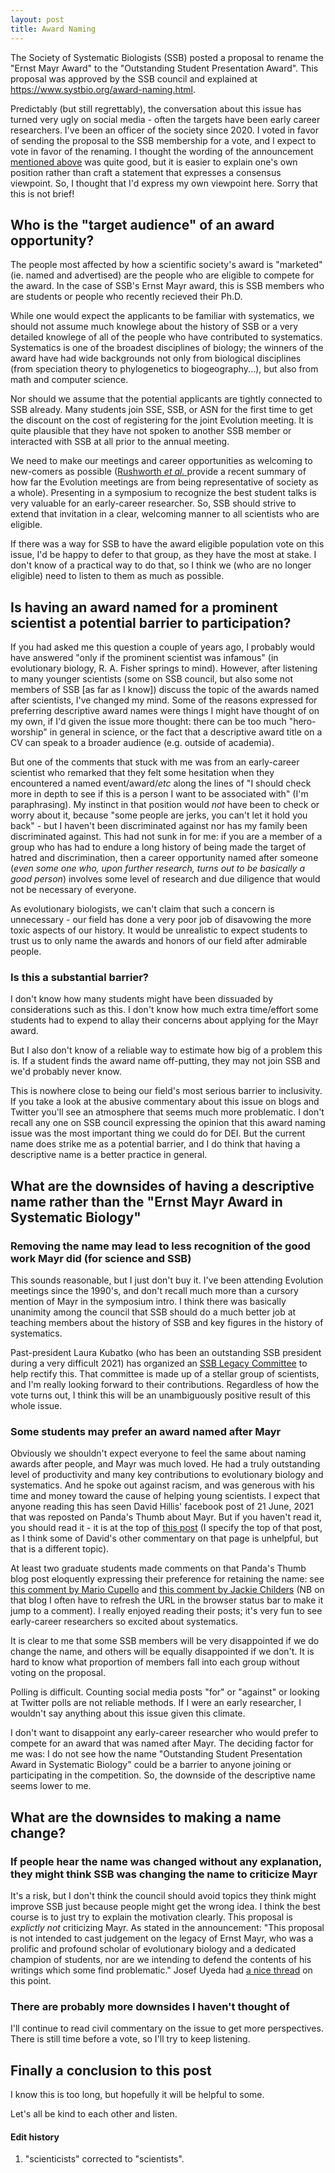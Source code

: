 ```yaml
---
layout: post
title: Award Naming
---
```


The Society of Systematic Biologists (SSB) posted
  a proposal to rename the "Ernst Mayr Award" to 
  the "Outstanding Student Presentation Award".
This proposal was approved by the SSB council and 
  explained at <a href="https://www.systbio.org/award-naming.html" target="_blank">https://www.systbio.org/award-naming.html</a>.

Predictably (but still regrettably), the conversation about this issue
	has turned very ugly on social media - often the targets have been
	early career researchers.
I've been an officer of the society since 2020.
I voted in favor of sending the proposal to the SSB membership
  for a vote, and I expect to vote in favor of the renaming.
I thought the wording of the announcement 
  <a href="https://www.systbio.org/award-naming.html" target="_blank">mentioned above</a> was
  quite good, but it is easier to explain one's own position rather
  than craft a statement that expresses a consensus viewpoint.
So, I thought that I'd express my own viewpoint here. Sorry that this is not brief!

<h2>Who is the "target audience" of an award opportunity?</h2>
The people most affected by how a scientific
  society's award is "marketed" (ie. named and advertised) are
  the people who are eligible to compete for the award.
In the case of SSB's Ernst Mayr award, this is SSB members who are students or
  people who recently recieved their Ph.D.

While one would expect the applicants to be familiar with systematics,
  we should not assume much knowlege about the history 
  of SSB or a very detailed knowlege of all of the people who have contributed
  to systematics.
Systematics is one of the broadest disciplines of biology; the winners of the award have had
  wide backgrounds not only from biological 
   disciplines (from speciation theory to phylogenetics to biogeography...), but
   also from math and computer science.

Nor should we assume that the potential applicants are tightly connected to SSB already.
Many students join SSE, SSB, or ASN for the first time to get the discount on the
  cost of registering for the joint Evolution meeting.
It is quite plausible that they have not spoken to another SSB member or 
  interacted with SSB at all prior to the annual meeting.

We need to make our meetings and career opportunities as welcoming
  to new-comers as possible 
  (<a target="_blank" href="https://doi.org/10.1111/evo.14168">Rushworth <i>et al.</i>
  </a> provide a recent summary of how far the Evolution meetings are from
  being representative of society as a whole).
Presenting in a symposium to recognize the best student talks is very valuable
  for an early-career researcher.
So, SSB should strive to extend that invitation in a clear, welcoming manner
  to all scientists who are eligible.

If there was a way for SSB to have the award eligible population vote on this
	issue, I'd be happy to defer to that group, as they have the most at stake.
I don't know of a practical way to do that, so I think we (who are no longer
  eligible) need to listen to them as much as possible.

<h2>Is having an award named for a prominent scientist a potential barrier to participation?</h2>
If you had asked me this question a couple of years ago, I probably would have
  answered "only if the prominent scientist was infamous" (in evolutionary 
  biology, R. A. Fisher springs to mind).
However, after listening to many younger scientists (some on SSB council, but also some not
  members of SSB [as far as I know]) discuss the topic of the
  awards named after scientists, I've changed my mind.
Some of the reasons expressed for preferring descriptive award names were
  things I might have thought of on my own, if I'd given the issue more thought: 
    there can be too much "hero-worship" in general in science, or the fact that a descriptive
	award title on a CV can speak to a broader audience (e.g. outside of academia).

But one of the comments that stuck with me was from an early-career scientist who
  remarked that they felt some hesitation when they encountered a named event/award/<i>etc</i>
  along the lines of "I should check more in depth to see if this is a person I want
  to be associated with" (I'm paraphrasing).
My instinct in that position would <i>not</i> have been to check or worry about it, because
	"some people are jerks, you can't let it hold you back" - but I haven't been
	discriminated against nor has my family been discriminated against.
This had not sunk in for me: if you are a member of a group who has had to endure a long history
 of being made the target of hatred and discrimination, then a career opportunity named
    after someone (<i>even some one who, upon further research, turns out to be basically
    a good person</i>) involves some level of research and due diligence that would not
    be necessary of everyone.

As evolutionary biologists, we can't claim that such a concern is unnecessary - our
  field has done a very poor job of disavowing the more toxic aspects of our history.
It would be unrealistic to expect students to trust us to only name the awards and honors
  of our field after admirable people.


<h3>Is this a substantial barrier?</h3>
I don't know how many students might have been
  dissuaded by considerations such as this.
I don't know how much extra time/effort some students
  had to expend to allay their concerns about applying for the Mayr award.

But I also don't know of a reliable way to estimate how big of a problem this is.
If a student finds the award name off-putting, they may not join SSB and we'd probably
  never know.

This is nowhere close to being our field's most serious barrier to inclusivity.
If you take a look at the abusive commentary about this issue on blogs and Twitter
  you'll see an atmosphere that seems much more problematic.
I don't recall any one on SSB council expressing the opinion that this award naming
  issue was the most important thing we could do for DEI. But the current name does
strike me as a potential barrier, and I do think 
  that having a descriptive name is a better practice in general.


<h2>What are the downsides of having a descriptive name rather than the "Ernst Mayr Award in Systematic Biology"</h2>

<h3>Removing the name may lead to less recognition of the good work Mayr did (for science and SSB)</h3>
This sounds reasonable, but I just don't buy it.
I've been attending Evolution meetings since the 1990's, and
 don't recall much more than a cursory mention of Mayr in the symposium intro.
I think there was basically unanimity among the council that SSB should do a much
 better job at teaching members about the history of SSB and key figures in the history
 of systematics.
 
Past-president Laura Kubatko (who has been an outstanding SSB president during a very difficult
 2021) has organized an <a href="https://www.systbio.org/legacy-committe.html" target="_blank">SSB Legacy Committee</a> 
 to help rectify this.
That committee is made up of a stellar group of scientists, and I'm really looking
 forward to their contributions.
Regardless of how the vote turns out, I think this will be an unambiguously
 positive result of this whole issue.

<h3>Some students may prefer an award named after Mayr</h3>
Obviously we shouldn't expect everyone to feel the same about naming awards
  after people, and Mayr was much loved.
He had a truly outstanding level of productivity and many key contributions
  to evolutionary biology and systematics.
And he spoke out against racism, and was generous with his time and money toward
  the cause of helping young scientists.
I expect that anyone reading this has seen David Hillis' facebook post of 21 June, 2021 that
  was reposted on Panda's Thumb about Mayr. But if you haven't read it, you should read
  it - it is at the top of 
  <a href="https://pandasthumb.org/archives/2022/01/David-Hillis-on-Ernst-Mayr.html" target="_new">this post</a>
(I specify the top of that post, as I think some of David's other commentary on that page is
 unhelpful, but that is a different topic).
  
At least two graduate students made comments on that Panda's Thumb blog post 
  eloquently expressing their preference for retaining the name: see
  <a href="https://pandasthumb.org/archives/2022/01/David-Hillis-on-Ernst-Mayr.html#comment-5681790757" target="_blank">this comment by Mario Cupello</a>
  and <a href="https://pandasthumb.org/archives/2022/01/David-Hillis-on-Ernst-Mayr.html#comment-5681656191" target="_blank">this comment by Jackie Childers</a>
  (NB on that blog I often have to refresh the URL in the browser status bar to make it jump to a comment).
I really enjoyed reading their posts; it's very fun to see early-career researchers so excited about systematics.

It is clear to me that some SSB members will be very disappointed if we do change the name, and others
  will be equally disappointed if we don't.
It is hard to know what proportion of members fall into each group without voting
  on the proposal.
  
Polling is difficult. 
Counting social media posts "for" or "against" or looking at Twitter polls
 are not reliable methods. 
If I were an early researcher, I  wouldn't say anything about this issue given this climate.

I don't want to disappoint any early-career researcher who would prefer to
 compete for an award that was named after Mayr.
The deciding factor for me was: I do not see how
 the name "Outstanding Student Presentation Award in Systematic Biology" could
 be a barrier to anyone joining or participating in the competition.
So, the downside of the descriptive name seems lower to me.


  


<h2>What are the downsides to making a name change?</h2>
<h3>If people hear the name was changed without any explanation, they might think SSB was changing the name to criticize Mayr</h3>
It's a risk, but I don't think the council should avoid topics they 
 think might improve SSB just because people might get the wrong idea.
I think the best course is to just try to explain the motivation clearly.
This proposal is <i>explictly not</i> criticizing Mayr.
As stated in the announcement: 
  "This proposal is not intended to cast judgement on the legacy of Ernst Mayr, who was a prolific and profound scholar of evolutionary biology and a dedicated champion of students, nor are we intending to defend the contents of his writings which some find problematic."
Josef Uyeda had <a href="https://twitter.com/pseudacris/status/1479177881360207874">a nice thread</a> on this point.
	
<h3>There are probably more downsides I haven't thought of</h3>
I'll continue to read civil commentary on the issue to get more perspectives.
There is still time before a vote, so I'll try to keep listening.

<h2>Finally a conclusion to this post</h2>
I know this is too long, but hopefully it will be helpful to some.

Let's all be kind to each other and listen.


<h4>Edit history</h4>
<ol>
  <li> "scienticists" corrected to "scientists".</li>
</ol>
